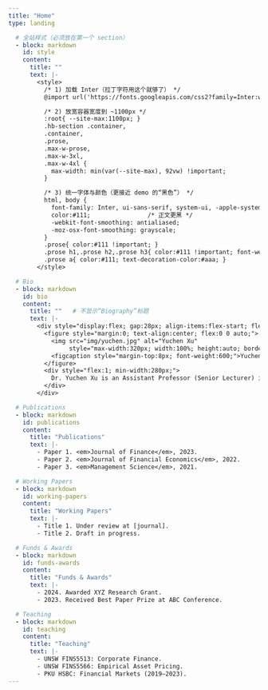 ```yaml
---
title: "Home"
type: landing

  # 全站样式（必须放在第一个 section）
  - block: markdown
    id: style
    content:
      title: ""
      text: |-
        <style>
          /* 1) 加载 Inter（拉丁字符用这个就够了） */
          @import url('https://fonts.googleapis.com/css2?family=Inter:wght@400;500;600;700&display=swap');

          /* 2) 放宽容器宽度到 ~1100px */
          :root{ --site-max:1100px; }
          .hb-section .container,
          .container,
          .prose,
          .max-w-prose,
          .max-w-3xl,
          .max-w-4xl {
            max-width: min(var(--site-max), 92vw) !important;
          }

          /* 3) 统一字体与颜色（更接近 demo 的“黑色”） */
          html, body {
            font-family: Inter, ui-sans-serif, system-ui, -apple-system, "Segoe UI", Roboto, "Helvetica Neue", Arial, sans-serif;
            color:#111;                /* 正文更黑 */
            -webkit-font-smoothing: antialiased;
            -moz-osx-font-smoothing: grayscale;
          }
          .prose{ color:#111 !important; }
          .prose h1,.prose h2,.prose h3{ color:#111 !important; font-weight:700; }
          .prose a{ color:#111; text-decoration-color:#aaa; }
        </style>

  # Bio
  - block: markdown
    id: bio
    content:
      title: ""   # 不显示“Biography”标题
      text: |-
        <div style="display:flex; gap:28px; align-items:flex-start; flex-wrap:wrap;">
          <figure style="margin:0; text-align:center; flex:0 0 auto;">
            <img src="img/yuchen.jpg" alt="Yuchen Xu"
                 style="max-width:320px; width:100%; height:auto; border-radius:8px; display:block;">
            <figcaption style="margin-top:8px; font-weight:600;">Yuchen XU</figcaption>
          </figure>
          <div style="flex:1; min-width:280px;">
            Dr. Yuchen Xu is an Assistant Professor (Senior Lecturer) in Finance at UNSW Business School. Previously, she was an Assistant Professor at Peking University HSBC Business School. Dr. Xu completed her undergraduate and postgraduate studies in Paris, where she received dual master's degrees in Financial Engineering (2014) and Economic Psychology (2015). After that, she obtained her Ph.D in Finance from the University of Hong Kong (2020). Her research interests span across quantitative financial history and empirical corporate finance. She places special emphasis on identifying the foundational factors that influence the enduring development of finance, in particular at its genesis. Her findings have been published in prestigious international journals, including the <em>Journal of Finance</em>, the <em>Journal of Financial Economics</em>, and <em>Management Science</em> among others.
          </div>
        </div>

  # Publications
  - block: markdown
    id: publications
    content:
      title: "Publications"
      text: |-
        - Paper 1. <em>Journal of Finance</em>, 2023.  
        - Paper 2. <em>Journal of Financial Economics</em>, 2022.  
        - Paper 3. <em>Management Science</em>, 2021.  

  # Working Papers
  - block: markdown
    id: working-papers
    content:
      title: "Working Papers"
      text: |-
        - Title 1. Under review at [journal].  
        - Title 2. Draft in progress.  

  # Funds & Awards
  - block: markdown
    id: funds-awards
    content:
      title: "Funds & Awards"
      text: |-
        - 2024. Awarded XYZ Research Grant.  
        - 2023. Received Best Paper Prize at ABC Conference.  

  # Teaching
  - block: markdown
    id: teaching
    content:
      title: "Teaching"
      text: |-
        - UNSW FINS5513: Corporate Finance.  
        - UNSW FINS5566: Empirical Asset Pricing.  
        - PKU HSBC: Financial Markets (2019–2023).  
---
```

